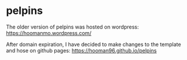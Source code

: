# pelpins
The older version of pelpins was hosted on wordpress: https://hoomanmo.wordpress.com/

After domain expiration, I have decided to make changes to the template and hose on github pages: https://hooman96.github.io/pelpins
